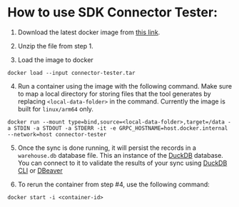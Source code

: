 # How to use SDK Connector Tester:

1. Download the latest docker image from [this link](https://drive.google.com/file/d/1thjfHNBqhCsKxH9JjyRlJdT16ShgkRng/view?usp=share_link).

2. Unzip the file from step 1.

3. Load the image to docker
```
docker load --input connector-tester.tar
```

4. Run a container using the image with the following command. Make sure to map a local directory for storing files that the tool generates by replacing `<local-data-folder>` in the command. Currently the image is built for `linux/arm64` only.

```
docker run --mount type=bind,source=<local-data-folder>,target=/data -a STDIN -a STDOUT -a STDERR -it -e GRPC_HOSTNAME=host.docker.internal --network=host connector-tester

```

5. Once the sync is done running, it will persist the records in a `warehouse.db` database file. This an instance of the [DuckDB](https://duckdb.org/) database. You can connect to it to validate the results of your sync using [DuckDB CLI](https://duckdb.org/docs/api/cli) or [DBeaver](https://duckdb.org/docs/guides/sql_editors/dbeaver)

6. To rerun the container from step #4, use the following command:

```
docker start -i <container-id>
```
